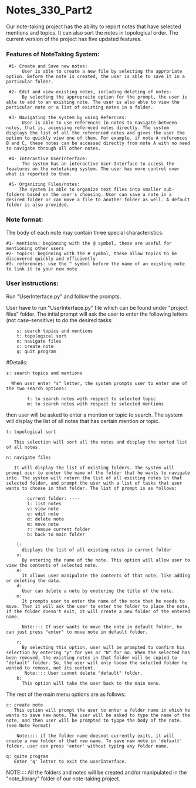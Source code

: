 # Notes_330_Part2
 Our note-taking project has the ability to report notes that have selected mentions and topics. It can also sort the notes in topological order. The current version of the project has five updated features.

### Features of NoteTaking System:
  
     #1- Create and Save new notes:	
	      User is able to create a new file by selecting the apprpriate option. Before the note is created, the user is able to save it in a particular folder. 
            
     #2- Edit and view existing notes, including deleting of notes:
          By selecting the appropraite option for the prompt, the user is able to add to an existing note. The user is also able to view the particular note or a list of existing notes in a folder.         
            
     #3- Navigating the system by using Refernces:
          User is able to use references in notes to navigate between notes, that is, accessing refernced notes directly. The system displays the list of all the referenced notes and gives the user the option to quickly view one of them. For example, if note A references B and C, these notes can be accessed directly from note A with no need to navigate through all other notes.             
          
     #4- Interactive UserInterface:
          The system has an interactive User-Interface to access the feaatures on the notetaking system. The user has more control over what is reported to them.
	  
     #5- Organizing Files/notes:
         The system is able to organize text files into smaller sub-folders based on the user's choosing. User can save a note in a desired folder or can move a file to another folder as well. A default folder is also provided.

### Note format:
The body of each note may contain three special characteristics:

	#1- mentions: beginning with the @ symbol, these are useful for mentioning other users
	#2- topics: beginning with the # symbol, these allow topics to be discovered quickly and efficiently
	#3- references: use the ^ symbol before the name of an existing note to link it to your new note


### User instructions:
Run "UserInterface.py" and follow the prompts.

 User have to run "UserInterface.py" file which can be found under "project files" folder. The intial prompt will ask the user to enter the following letters (not case-sensitive) to do the desired tasks:

		s: search topics and mentions		
		t: topological sort
		n: navigate files
		c: create note
		q: quit program

  #Details:
   	
	s: search topics and mentions

	  When user enter "s" letter, the system prompts user to enter one of the two search options:

			t: to search notes with respect to selected topic
			m: to search notes with respect to selected mentions

 then user will be asked to enter a mention or topic to search. The system will display the list of all notes that has certain mention or topic. 

	t: topological sort

	   This selection will sort all the notes and display the sorted list of all notes. 

	n: navigate files

	   It will display the list of existing folders. The system will prompt user to eneter the name of the folder that he wants to navigate into. The system will return the list of all existing notes in that selected folder, and prompt the user with a list of tasks that user wants to choose in that folder. The list of prompt is as follows:

			current folder: ----
			l: list notes
			v: view note
			e: edit note
			d: delete note
			m: move note
			r: remove current folder
			b: back to main folder	
		
		l:
	 	  displays the list of all existing notes in current folder
		v:
	 	  By entering the name of the note. This option will allow user to view the contents of selected note.
		e:
		  It allows user manipulate the contents of that note, like adding or deleting the data. 
		d:
	 	  User can delete a note by enetering the title of the note.
		m:
		  It prompts user to enter the name of the note that he needs to move. Then it will ask the user to enter the folder to place the note, If the folder doesn't exit, it will create a new folder of the entered name.
 
		  Note:::: If user wants to move the note in default folder, he can just press "enter" to move note in default folder. 

		r:
	 	  By selecting this option, user will be prompted to confirm his selection by entering "y" for yes or "N" for no. When the selected has been removed, the existing notes in that folder will be copied to "default" folder. So, the user will only loose the selected folder he wanted to remove, not its content.		
	   	   Note:::: User cannot delete "default" folder. 
		b: 
	 	  This option will take the user back to the main menu.

The rest of the main menu options are as follows:
	
	c: create note
	   This option will prompt the user to enter a folder name in which he wants to save new note. The user will be asked to type the name of the note, and then user will be prompted to typpe the body of the note. (see Note Format)

	    Note:::: if the folder name doesnot currently exits, it will create a new folder of that new name. To save new note in 'default' folder, user can press 'enter' without typing any folder name. 	

	q: quite program
	   Enter 'q' letter to exit the userInterface. 



NOTE:::: All the folders and notes will be created and/or manipulated in the "note_library" folder of our note-taking project.
		 
  
	
	
